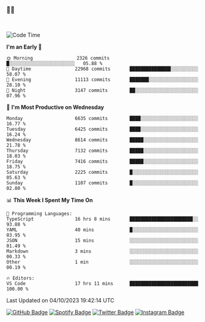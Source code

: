 ### 🤙🍺

<!-- <a href="https://github-readme-stats.vercel.app/api?username=hzak2xx&count_private=true&show_icons=true&theme=dracula">
  <img align="center" src="https://github-readme-stats.vercel.app/api?username=hzak2xx&count_private=true&show_icons=true&theme=dracula" />
</a>
</br> -->
</br>

<!--START_SECTION:waka-->
![Code Time](http://img.shields.io/badge/Code%20Time-2%2C820%20hrs%2043%20mins-blue)

**I'm an Early 🐤** 

```text
🌞 Morning                2326 commits        █░░░░░░░░░░░░░░░░░░░░░░░░   05.88 % 
🌆 Daytime                22968 commits       ███████████████░░░░░░░░░░   58.07 % 
🌃 Evening                11113 commits       ███████░░░░░░░░░░░░░░░░░░   28.10 % 
🌙 Night                  3147 commits        ██░░░░░░░░░░░░░░░░░░░░░░░   07.96 % 
```
📅 **I'm Most Productive on Wednesday** 

```text
Monday                   6635 commits        ████░░░░░░░░░░░░░░░░░░░░░   16.77 % 
Tuesday                  6425 commits        ████░░░░░░░░░░░░░░░░░░░░░   16.24 % 
Wednesday                8614 commits        █████░░░░░░░░░░░░░░░░░░░░   21.78 % 
Thursday                 7132 commits        █████░░░░░░░░░░░░░░░░░░░░   18.03 % 
Friday                   7416 commits        █████░░░░░░░░░░░░░░░░░░░░   18.75 % 
Saturday                 2225 commits        █░░░░░░░░░░░░░░░░░░░░░░░░   05.63 % 
Sunday                   1107 commits        █░░░░░░░░░░░░░░░░░░░░░░░░   02.80 % 
```


📊 **This Week I Spent My Time On** 

```text
💬 Programming Languages: 
TypeScript               16 hrs 8 mins       ███████████████████████░░   93.88 % 
YAML                     40 mins             █░░░░░░░░░░░░░░░░░░░░░░░░   03.95 % 
JSON                     15 mins             ░░░░░░░░░░░░░░░░░░░░░░░░░   01.49 % 
Markdown                 3 mins              ░░░░░░░░░░░░░░░░░░░░░░░░░   00.33 % 
Other                    1 min               ░░░░░░░░░░░░░░░░░░░░░░░░░   00.19 % 

🔥 Editors: 
VS Code                  17 hrs 11 mins      █████████████████████████   100.00 % 
```


 Last Updated on 04/10/2023 19:42:14 UTC
<!--END_SECTION:waka-->

[![GitHub Badge](https://img.shields.io/badge/GitHub-100000?style=for-the-badge&logo=github&logoColor=white)](https://github.com/hzak2xx)
[![Spotify Badge](https://img.shields.io/badge/Spotify-1ED760?&style=for-the-badge&logo=spotify&logoColor=white)](https://open.spotify.com/user/uf90s6sbbh75a1mt44clkhkvf)
[![Twitter Badge](https://img.shields.io/badge/Twitter-1DA1F2?style=for-the-badge&logo=twitter&logoColor=white)](https://twitter.com/hzak2xx)
[![Instagram Badge](https://img.shields.io/badge/Instagram-E4405F?style=for-the-badge&logo=instagram&logoColor=white)](https://www.instagram.com/hzak2xx/)
